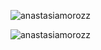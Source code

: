 

<p><img align="center" src="https://github-readme-stats.vercel.app/api/top-langs?username=anastasiamorozz&show_icons=true&locale=en&layout=compact" alt="anastasiamorozz" /></p>

<p><img align="center" src="https://github-readme-streak-stats.herokuapp.com/?user=anastasiamorozz&" alt="anastasiamorozz" /></p>
